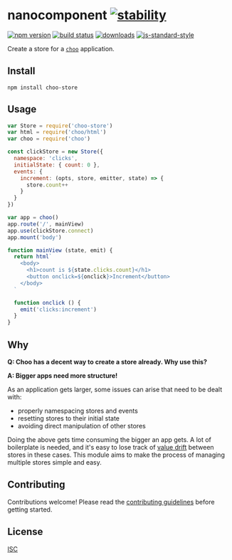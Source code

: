 # nanocomponent [![stability][0]][1]

[![npm version][2]][3] [![build status][4]][5]
[![downloads][8]][9] [![js-standard-style][10]][11]

Create a store for a [`choo`](https://github.com/choojs/choo) application.

[0]: https://img.shields.io/badge/stability-experimental-orange.svg?style=flat-square
[1]: https://nodejs.org/api/documentation.html#documentation_stability_index
[2]: https://img.shields.io/npm/v/choo-store.svg?style=flat-square
[3]: https://npmjs.org/package/choo-store
[4]: https://img.shields.io/travis/ungoldman/choo-store/master.svg?style=flat-square
[5]: https://travis-ci.org/ungoldman/choo-store
[8]: http://img.shields.io/npm/dm/choo-store.svg?style=flat-square
[9]: https://npmjs.org/package/choo-store
[10]: https://img.shields.io/badge/code%20style-standard-brightgreen.svg?style=flat-square
[11]: https://github.com/feross/standard

## Install

```
npm install choo-store
```

## Usage

```js
var Store = require('choo-store')
var html = require('choo/html')
var choo = require('choo')

const clickStore = new Store({
  namespace: 'clicks',
  initialState: { count: 0 },
  events: {
    increment: (opts, store, emitter, state) => {
      store.count++
    }
  }
})

var app = choo()
app.route('/', mainView)
app.use(clickStore.connect)
app.mount('body')

function mainView (state, emit) {
  return html`
    <body>
      <h1>count is ${state.clicks.count}</h1>
      <button onclick=${onclick}>Increment</button>
    </body>
  `

  function onclick () {
    emit('clicks:increment')
  }
}
```

## Why

**Q: Choo has a decent way to create a store already. Why use this?**

**A: Bigger apps need more structure!**

As an application gets larger, some issues can arise that need to be dealt with:

- properly namespacing stores and events
- resetting stores to their initial state
- avoiding direct manipulation of other stores

Doing the above gets time consuming the bigger an app gets. A lot of boilerplate is needed, and it's easy to lose track of [value drift](https://universalpaperclips.gamepedia.com/Value_Drift) between stores in these cases. This module aims to make the process of managing multiple stores simple and easy.

## Contributing

Contributions welcome! Please read the [contributing guidelines](CONTRIBUTING.md) before getting started.

## License

[ISC](LICENSE.md)
